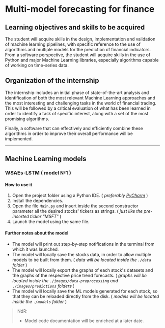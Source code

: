 # Multi-model forecasting for finance

## Learning objectives and skills to be acquired

The student will acquire skills in the design, implementation and validation of machine learning pipelines, with specific reference to the use of algorithms and multiple models for the prediction of financial indicators.  
From a software perspective, the student will acquire skills in the use of Python and major Machine Learning libraries, especially algorithms capable of working on time-series data.

## Organization of the internship

The internship includes an initial phase of state-of-the-art analysis and identification of both the most relevant Machine Learning approaches and the most interesting and challenging tasks in the world of financial trading.  
This will be followed by a critical evaluation of what has been learned in order to identify a task of specific interest, along with a set of the most promising algorithms.
  
Finally, a software that can effectively and efficiently combine these algorithms in order to improve their overall performance will be implemented.

---

## Machine Learning models

### WSAEs-LSTM ( model №1 )

#### How to use it

1. Open the project folder using a Python IDE. ( _preferably [PyCharm](https://www.jetbrains.com/pycharm/)_ )
2. Install the dependencies.
3. Open the file `Main.py` and insert inside the second constructor parameter all the desired stocks' tickers as strings. ( _just like the pre-inserted ticker "MSFT"_ )
4. Launch the model using the same file.

#### Further notes about the model

- The model will print out step-by-step notifications in the terminal from which it was launched.
- The model will locally save the stocks data, in order to allow multiple models to be built from them. ( _data will be located inside the `./data` folder_ )
- The model will locally export the graphs of each stock's datasets and the graphs of the respective price trend forecasts. ( _graphs will be located inside the `./images/data-preprocessing` and `./images/predictions` folders_ )
- The model will locally save the ML models generated for each stock, so that they can be reloaded directly from the disk. ( _models will be located inside the `./models` folder_ )

> NdR:
>
> - Model code documentation will be enriched at a later date.
